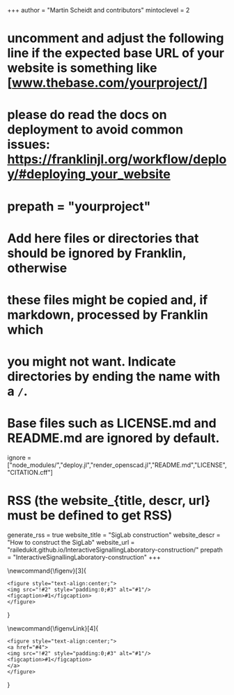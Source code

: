 <!--
Add here global page variables to use throughout your website.
-->
+++
author = "Martin Scheidt and contributors"
mintoclevel = 2

# uncomment and adjust the following line if the expected base URL of your website is something like [www.thebase.com/yourproject/]
# please do read the docs on deployment to avoid common issues: https://franklinjl.org/workflow/deploy/#deploying_your_website
# prepath = "yourproject"

# Add here files or directories that should be ignored by Franklin, otherwise
# these files might be copied and, if markdown, processed by Franklin which
# you might not want. Indicate directories by ending the name with a `/`.
# Base files such as LICENSE.md and README.md are ignored by default.
ignore = ["node_modules/","deploy.jl","render_openscad.jl","README.md","LICENSE","CITATION.cff"]

# RSS (the website_{title, descr, url} must be defined to get RSS)
generate_rss = true
website_title = "SigLab construction"
website_descr = "How to construct the SigLab"
website_url   = "railedukit.github.io/InteractiveSignallingLaboratory-construction/"
prepath       = "InteractiveSignallingLaboratory-construction"
+++

<!--
Add here global latex commands to use throughout your pages.
-->
\newcommand{\figenv}[3]{
~~~
<figure style="text-align:center;">
<img src="!#2" style="padding:0;#3" alt="#1"/>
<figcaption>#1</figcaption>
</figure>
~~~
}

\newcommand{\figenvLink}[4]{
~~~
<figure style="text-align:center;">
<a href="#4">
<img src="!#2" style="padding:0;#3" alt="#1"/>
<figcaption>#1</figcaption>
</a>
</figure>
~~~
}
